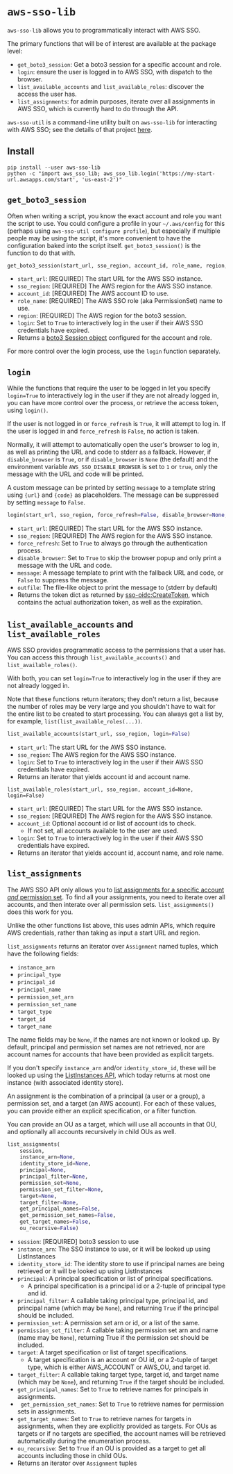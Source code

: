 # `aws-sso-lib`

`aws-sso-lib` allows you to programmatically interact with AWS SSO.

The primary functions that will be of interest are available at the package level:
* `get_boto3_session`: Get a boto3 session for a specific account and role.
* `login`: ensure the user is logged in to AWS SSO, with dispatch to the browser.
* `list_available_accounts` and `list_available_roles`: discover the access the user has.
* `list_assignments`: for admin purposes, iterate over all assignments in AWS SSO, which is currently hard to do through the API.

`aws-sso-util` is a command-line utility built on `aws-sso-lib` for interacting with AWS SSO; see the details of that project [here](https://github.com/benkehoe/aws-sso-util).

## Install

```
pip install --user aws-sso-lib
python -c "import aws_sso_lib; aws_sso_lib.login('https://my-start-url.awsapps.com/start', 'us-east-2')"
```

## `get_boto3_session`

Often when writing a script, you know the exact account and role you want the script to use.
You could configure a profile in your `~/.aws/config` for this (perhaps using `aws-sso-util configure profile`), but especially if multiple people may be using the script, it's more convenient to have the configuration baked into the script itself.
`get_boto3_session()` is the function to do that with.

```python
get_boto3_session(start_url, sso_region, account_id, role_name, region, login=False)
```

* `start_url`: [REQUIRED] The start URL for the AWS SSO instance.
* `sso_region`: [REQUIRED] The AWS region for the AWS SSO instance.
* `account_id`: [REQUIRED] The AWS account ID to use.
* `role_name`: [REQUIRED] The AWS SSO role (aka PermissionSet) name to use.
* `region`: [REQUIRED] The AWS region for the boto3 session.
* `login`: Set to `True` to interactively log in the user if their AWS SSO credentials have expired.
* Returns a [boto3 Session object](https://boto3.amazonaws.com/v1/documentation/api/latest/reference/core/session.html) configured for the account and role.

For more control over the login process, use the `login` function separately.

## `login`

While the functions that require the user to be logged in let you specify `login=True` to interactively log in the user if they are not already logged in, you can have more control over the process, or retrieve the access token, using `login()`.

If the user is not logged in or `force_refresh` is `True`, it will attempt to log in.
If the user is logged in and `force_refresh` is `False`, no action is taken.

Normally, it will attempt to automatically open the user's browser to log in, as well as printing the URL and code to stderr as a fallback. However, if `disable_browser` is `True`, or if `disable_browser` is `None` (the default) and the environment variable `AWS_SSO_DISABLE_BROWSER` is set to `1` or `true`, only the message with the URL and code will be printed.

A custom message can be printed by setting `message` to a template string using `{url}` and `{code}` as placeholders.
The message can be suppressed by setting `message` to `False`.

```python
login(start_url, sso_region, force_refresh=False, disable_browser=None, message=None, outfile=None)
```

* `start_url`: [REQUIRED] The start URL for the AWS SSO instance.
* `sso_region`: [REQUIRED] The AWS region for the AWS SSO instance.
* `force_refresh`: Set to `True` to always go through the authentication process.
* `disable_browser`: Set to `True` to skip the browser popup and only print a message with the URL and code.
* `message`: A message template to print with the fallback URL and code, or `False` to suppress the message.
* `outfile`: The file-like object to print the message to (stderr by default)
* Returns the token dict as returned by [sso-oidc:CreateToken](https://docs.aws.amazon.com/singlesignon/latest/OIDCAPIReference/API_CreateToken.html), which contains the actual authorization token, as well as the expiration.

## `list_available_accounts` and `list_available_roles`

AWS SSO provides programmatic access to the permissions that a user has.
You can access this through `list_available_accounts()` and `list_available_roles()`.

With both, you can set `login=True` to interactively log in the user if they are not already logged in.

Note that these functions return iterators; they don't return a list, because the number of roles may be very large and you shouldn't have to wait for the entire list to be created to start processing.
You can always get a list by, for example, `list(list_available_roles(...))`.

```python
list_available_accounts(start_url, sso_region, login=False)
```

* `start_url`: The start URL for the AWS SSO instance.
* `sso_region`: The AWS region for the AWS SSO instance.
* `login`: Set to `True` to interactively log in the user if their AWS SSO credentials have expired.
* Returns an iterator that yields account id and account name.

```
list_available_roles(start_url, sso_region, account_id=None, login=False)
```

* `start_url`: [REQUIRED] The start URL for the AWS SSO instance.
* `sso_region`: [REQUIRED] The AWS region for the AWS SSO instance.
* `account_id`: Optional account id or list of account ids to check.
  * If not set, all accounts available to the user are used.
* `login`: Set to `True` to interactively log in the user if their AWS SSO credentials have expired.
* Returns an iterator that yields account id, account name, and role name.

## `list_assignments`

The AWS SSO API only allows you to [list assignments for a specific account _and_ permission set](https://docs.aws.amazon.com/singlesignon/latest/APIReference/API_ListAccountAssignments.html).
To find all your assignments, you need to iterate over all accounts, and then interate over all permission sets.
`list_assignments()` does this work for you.

Unlike the other functions list above, this uses admin APIs, which require AWS credentials, rather than taking as input a start URL and region.

`list_assignments` returns an iterator over `Assignment` named tuples, which have the following fields:

* `instance_arn`
* `principal_type`
* `principal_id`
* `principal_name`
* `permission_set_arn`
* `permission_set_name`
* `target_type`
* `target_id`
* `target_name`

The name fields may be `None`, if the names are not known or looked up.
By default, principal and permission set names are not retrieved, nor are account names for accounts that have been provided as explicit targets.

If you don't specify `instance_arn` and/or `identity_store_id`, these will be looked up using the [ListInstances API](https://docs.aws.amazon.com/singlesignon/latest/APIReference/API_ListInstances.html), which today returns at most one instance (with associated identity store).

An assignment is the combination of a principal (a user or a group), a permission set, and a target (an AWS account).
For each of these values, you can provide either an explicit specification, or a filter function.

You can provide an OU as a target, which will use all accounts in that OU, and optionally all accounts recursively in child OUs as well.

```python
list_assignments(
    session,
    instance_arn=None,
    identity_store_id=None,
    principal=None,
    principal_filter=None,
    permission_set=None,
    permission_set_filter=None,
    target=None,
    target_filter=None,
    get_principal_names=False,
    get_permission_set_names=False,
    get_target_names=False,
    ou_recursive=False)
```

* `session`: [REQUIRED] boto3 session to use
* `instance_arn`: The SSO instance to use, or it will be looked up using ListInstances
* `identity_store_id`: The identity store to use if principal names are being retrieved or it will be looked up using ListInstances
* `principal`: A principal specification or list of principal specifications.
  * A principal specification is a principal id or a 2-tuple of principal type and id.
* `principal_filter`: A callable taking principal type, principal id, and principal name (which may be `None`), and returning `True` if the principal should be included.
* `permission_set`: A permission set arn or id, or a list of the same.
* `permission_set_filter`: A callable taking permission set arn and name (name may be `None`), returning True if the permission set should be included.
* `target`: A target specification or list of target specifications.
  * A target specification is an account or OU id, or a 2-tuple of target type, which is either AWS_ACCOUNT or AWS_OU, and target id.
* `target_filter`: A callable taking target type, target id, and target name (which may be `None`), and returning `True` if the target should be included.
* `get_principal_names`: Set to `True` to retrieve names for principals in assignments.
* ` get_permission_set_names`: Set to `True` to retrieve names for permission sets in assignments.
* `get_target_names`: Set to `True` to retrieve names for targets in assignments, when they are explicitly provided as targets. For OUs as targets or if no targets are specified, the account names will be retrieved automatically during the enumeration process.
* `ou_recursive`: Set to `True` if an OU is provided as a target to get all accounts including those in child OUs.
* Returns an iterator over `Assignment` tuples
